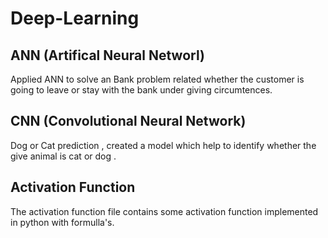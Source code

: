 # Deep-Learning

## ANN (Artifical Neural Networl)

Applied ANN to solve an Bank problem related whether the customer is going to leave or stay with the bank under giving circumtences.

## CNN (Convolutional Neural Network)

Dog or Cat prediction , created a model which help to identify whether the give animal is cat or dog .

## Activation Function
The activation function file contains some activation function implemented in python with formulla's.
